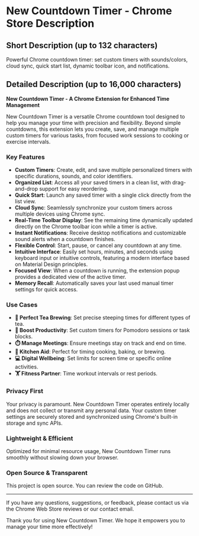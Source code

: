 # New Countdown Timer - Chrome Store Description

## Short Description (up to 132 characters)

Powerful Chrome countdown timer: set custom timers with sounds/colors, cloud sync, quick start list, dynamic toolbar icon, and notifications.

## Detailed Description (up to 16,000 characters)

**New Countdown Timer - A Chrome Extension for Enhanced Time Management**

New Countdown Timer is a versatile Chrome countdown tool designed to help you manage your time with precision and flexibility. Beyond simple countdowns, this extension lets you create, save, and manage multiple custom timers for various tasks, from focused work sessions to cooking or exercise intervals.

### Key Features

- **Custom Timers**: Create, edit, and save multiple personalized timers with specific durations, sounds, and color identifiers.
- **Organized List**: Access all your saved timers in a clean list, with drag-and-drop support for easy reordering.
- **Quick Start**: Launch any saved timer with a single click directly from the list view.
- **Cloud Sync**: Seamlessly synchronize your custom timers across multiple devices using Chrome sync.
- **Real-Time Toolbar Display**: See the remaining time dynamically updated directly on the Chrome toolbar icon while a timer is active.
- **Instant Notifications**: Receive desktop notifications and customizable sound alerts when a countdown finishes.
- **Flexible Control**: Start, pause, or cancel any countdown at any time.
- **Intuitive Interface**: Easily set hours, minutes, and seconds using keyboard input or intuitive controls, featuring a modern interface based on Material Design principles.
- **Focused View**: When a countdown is running, the extension popup provides a dedicated view of the active timer.
- **Memory Recall**: Automatically saves your last used manual timer settings for quick access.

### Use Cases

- **🍵 Perfect Tea Brewing**: Set precise steeping times for different types of tea.
- **🎯 Boost Productivity**: Set custom timers for Pomodoro sessions or task blocks.
- **⏱️ Manage Meetings**: Ensure meetings stay on track and end on time.
- **🍳 Kitchen Aid**: Perfect for timing cooking, baking, or brewing.
- **💻 Digital Wellbeing**: Set limits for screen time or specific online activities.
- **🏋️ Fitness Partner**: Time workout intervals or rest periods.

### Privacy First

Your privacy is paramount. New Countdown Timer operates entirely locally and does not collect or transmit any personal data. Your custom timer settings are securely stored and synchronized using Chrome's built-in storage and sync APIs.

### Lightweight & Efficient

Optimized for minimal resource usage, New Countdown Timer runs smoothly without slowing down your browser.

### Open Source & Transparent

This project is open source. You can review the code on GitHub.

---

If you have any questions, suggestions, or feedback, please contact us via the Chrome Web Store reviews or our contact email.

Thank you for using New Countdown Timer. We hope it empowers you to manage your time more effectively!
